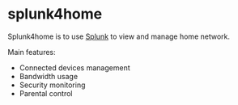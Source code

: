 # splunk4home
Splunk4home is to use [Splunk](https://www.splunk.com) to view and manage home network.

Main features:
* Connected devices management
* Bandwidth usage
* Security monitoring
* Parental control

